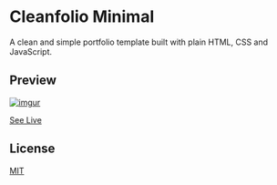 # Cleanfolio Minimal

A clean and simple portfolio template built with plain HTML, CSS and JavaScript.

## Preview

[![imgur](https://imgur.com/a/ks5oAhE.gif)](https://factsdrive.net/)

[See Live](https://factsdrive.net)

## License

[MIT](https://choosealicense.com/licenses/mit/)
